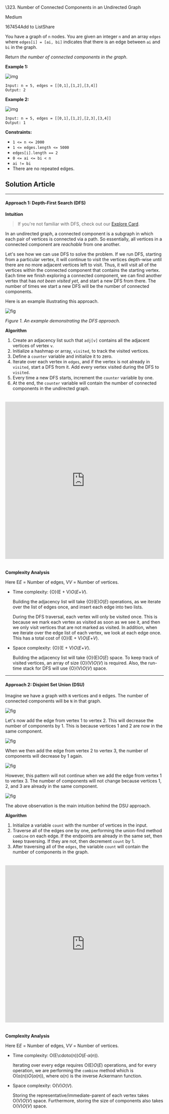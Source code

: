 \323. Number of Connected Components in an Undirected Graph

Medium

167454Add to ListShare

You have a graph of `n` nodes. You are given an integer `n` and an array `edges` where `edges[i] = [ai, bi]` indicates that there is an edge between `ai` and `bi` in the graph.

Return *the number of connected components in the graph*.

 

**Example 1:**

![img](https://assets.leetcode.com/uploads/2021/03/14/conn1-graph.jpg)

```
Input: n = 5, edges = [[0,1],[1,2],[3,4]]
Output: 2
```

**Example 2:**

![img](https://assets.leetcode.com/uploads/2021/03/14/conn2-graph.jpg)

```
Input: n = 5, edges = [[0,1],[1,2],[2,3],[3,4]]
Output: 1
```

 

**Constraints:**

- `1 <= n <= 2000`
- `1 <= edges.length <= 5000`
- `edges[i].length == 2`
- `0 <= ai <= bi < n`
- `ai != bi`
- There are no repeated edges.



## Solution Article

------

#### Approach 1: Depth-First Search (DFS)

**Intuition**

> If you're not familiar with DFS, check out our [Explore Card](https://leetcode.com/explore/learn/card/queue-stack/232/practical-application-stack/).

In an undirected graph, a connected component is a subgraph in which each pair of vertices is connected via a path. So essentially, all vertices in a connected component are *reachable* from one another.

Let's see how we can use DFS to solve the problem. If we run DFS, starting from a particular vertex, it will continue to visit the vertices depth-wise until there are no more adjacent vertices left to visit. Thus, it will visit all of the vertices within the connected component that contains the starting vertex. Each time we finish exploring a connected component, we can find another vertex that has *not been visited yet*, and start a new DFS from there. The number of times we start a new DFS will be the number of connected components.

Here is an example illustrating this approach.

![fig](https://leetcode.com/problems/number-of-connected-components-in-an-undirected-graph/Figures/323/DFS.png)

*Figure 1. An example demonstrating the DFS approach.*

**Algorithm**

1. Create an adjacency list such that `adj[v]` contains all the adjacent vertices of vertex `v`.
2. Initialize a hashmap or array, `visited`, to track the visited vertices.
3. Define a `counter` variable and initialize it to zero.
4. Iterate over each vertex in `edges`, and if the vertex is not already in `visited`, start a DFS from it. Add every vertex visited during the DFS to `visited`.
5. Every time a new DFS starts, increment the `counter` variable by one.
6. At the end, the `counter` variable will contain the number of connected components in the undirected graph.

<iframe src="https://leetcode.com/playground/RnWD6o9j/shared" frameborder="0" width="100%" height="500" name="RnWD6o9j" style="box-sizing: border-box; margin: 20px 0px; color: rgba(0, 0, 0, 0.65); font-family: -apple-system, &quot;system-ui&quot;, &quot;Segoe UI&quot;, &quot;PingFang SC&quot;, &quot;Hiragino Sans GB&quot;, &quot;Microsoft YaHei&quot;, &quot;Helvetica Neue&quot;, Helvetica, Arial, sans-serif, &quot;Apple Color Emoji&quot;, &quot;Segoe UI Emoji&quot;, &quot;Segoe UI Symbol&quot;; font-size: 14px; font-style: normal; font-variant-ligatures: normal; font-variant-caps: normal; font-weight: 400; letter-spacing: normal; orphans: 2; text-align: start; text-indent: 0px; text-transform: none; white-space: normal; widows: 2; word-spacing: 0px; -webkit-text-stroke-width: 0px; background-color: rgb(255, 255, 255); text-decoration-thickness: initial; text-decoration-style: initial; text-decoration-color: initial;"></iframe>



**Complexity Analysis**

Here E*E* = Number of edges, V*V* = Number of vertices.

- Time complexity: {O}(E + V)*O*(*E*+*V*).

  Building the adjacency list will take {O}(E)*O*(*E*) operations, as we iterate over the list of edges once, and insert each edge into two lists.

  During the DFS traversal, each vertex will only be visited once. This is because we mark each vertex as visited as soon as we see it, and then we only visit vertices that are not marked as visited. In addition, when we iterate over the edge list of each vertex, we look at each edge once. This has a total cost of {O}(E + V)*O*(*E*+*V*).

- Space complexity: {O}(E + V)*O*(*E*+*V*).

  Building the adjacency list will take {O}(E)*O*(*E*) space. To keep track of visited vertices, an array of size {O}(V)*O*(*V*) is required. Also, the run-time stack for DFS will use {O}(V)*O*(*V*) space.

------

#### Approach 2: Disjoint Set Union (DSU)

Imagine we have a graph with `N` vertices and `0` edges. The number of connected components will be `N` in that graph.

![fig](https://leetcode.com/problems/number-of-connected-components-in-an-undirected-graph/Figures/323/DSU-1.png)

Let's now add the edge from vertex 1 to vertex 2. This will decrease the number of components by 1. This is because vertices 1 and 2 are now in the same component.

![fig](https://leetcode.com/problems/number-of-connected-components-in-an-undirected-graph/Figures/323/DSU-2.png)

When we then add the edge from vertex 2 to vertex 3, the number of components will decrease by 1 again.

![fig](https://leetcode.com/problems/number-of-connected-components-in-an-undirected-graph/Figures/323/DSU-3.png)

However, this pattern will not continue when we add the edge from vertex 1 to vertex 3. The number of components will not change because vertices 1, 2, and 3 are already in the same component.

![fig](https://leetcode.com/problems/number-of-connected-components-in-an-undirected-graph/Figures/323/DSU-4.png)

The above observation is the main intuition behind the DSU approach.

**Algorithm**

1. Initialize a variable `count` with the number of vertices in the input.
2. Traverse all of the edges one by one, performing the union-find method `combine` on each edge. If the endpoints are already in the same set, then keep traversing. If they are not, then decrement `count` by 1.
3. After traversing all of the `edges`, the variable `count` will contain the number of components in the graph.

<iframe src="https://leetcode.com/playground/T8Sjf2FY/shared" frameborder="0" width="100%" height="500" name="T8Sjf2FY" style="box-sizing: border-box; margin: 20px 0px; color: rgba(0, 0, 0, 0.65); font-family: -apple-system, &quot;system-ui&quot;, &quot;Segoe UI&quot;, &quot;PingFang SC&quot;, &quot;Hiragino Sans GB&quot;, &quot;Microsoft YaHei&quot;, &quot;Helvetica Neue&quot;, Helvetica, Arial, sans-serif, &quot;Apple Color Emoji&quot;, &quot;Segoe UI Emoji&quot;, &quot;Segoe UI Symbol&quot;; font-size: 14px; font-style: normal; font-variant-ligatures: normal; font-variant-caps: normal; font-weight: 400; letter-spacing: normal; orphans: 2; text-align: start; text-indent: 0px; text-transform: none; white-space: normal; widows: 2; word-spacing: 0px; -webkit-text-stroke-width: 0px; background-color: rgb(255, 255, 255); text-decoration-thickness: initial; text-decoration-style: initial; text-decoration-color: initial;"></iframe>



**Complexity Analysis**

Here E*E* = Number of edges, V*V* = Number of vertices.

- Time complexity: O(E\cdotα(n))*O*(*E*⋅*α*(*n*)).

  Iterating over every edge requires O(E)*O*(*E*) operations, and for every operation, we are performing the `combine` method which is O(α(n))*O*(*α*(*n*)), where α(n) is the inverse Ackermann function.

- Space complexity: O(V)*O*(*V*).

  Storing the representative/immediate-parent of each vertex takes O(V)*O*(*V*) space. Furthermore, storing the size of components also takes O(V)*O*(*V*) space.